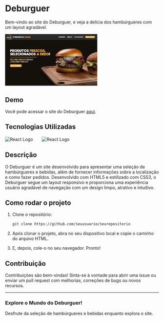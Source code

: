 # Deburguer

Bem-vindo ao site do Deburguer, e veja a delícia dos hambúrgueres com um layout agradável.

<img src="src/Imgs/Deburguer-shop.png" alt="React Logo" width="60%">ㅤ
ㅤ
## Demo

Você pode acessar o site do Deburguer [aqui](https://deburguer-shop.netlify.app/).

## Tecnologias Utilizadas

<img src="https://th.bing.com/th/id/R.6c8f0a0e377cfa70efcd35ff52893b17?rik=iqhl8JD0f9LLpA&pid=ImgRaw&r=0" alt="React Logo" width="50">ㅤㅤ
<img src="https://logospng.org/download/css-3/logo-css-3-2048.png" alt="React Logo" width="55">ㅤ

## Descrição

O Deburguer é um site desenvolvido para apresentar uma seleção de hambúrgueres e bebidas, além de fornecer informações sobre a localização e como fazer pedidos. Desenvolvido com HTML5 e estilizado com CSS3, o Deburguer segue um layout responsivo e proporciona uma experiência usuário agradável de navegação com um design limpo, atrativo e intuitivo.

## Como rodar o projeto

1. Clone o repositório:

    ```bash
    git clone https://github.com/seuusuario/seurepositorio
    ```

2. Após clonar o projeto, abra no seu dispositivo local e copie o caminho do arquivo HTML.

3. E, depois, cole-o no seu navegador. Pronto!

## Contribuição

Contribuições são bem-vindas! Sinta-se à vontade para abrir uma issue ou enviar um pull request com melhorias, correções de bugs ou novos recursos.

---

### Explore o Mundo do Deburguer!

Desfrute da seleção de hambúrgueres e bebidas enquanto explora o site.